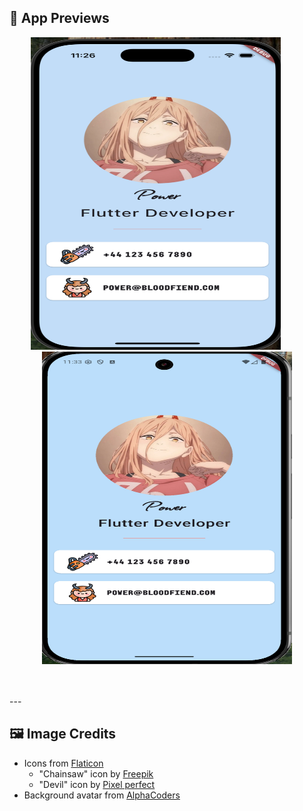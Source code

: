 ## 📱 App Previews

<p align="center">
  <img src="previews/ios.png" alt="iOS Preview" width="400" height="500""/>
   &nbsp;&nbsp;&nbsp;&nbsp;&nbsp;&nbsp;&nbsp;&nbsp;
  <img src="previews/android.png" alt="Android Preview" width="400" height="500"/>
</p>
<br><br>
---

## 🖼️ Image Credits
- Icons from [Flaticon](https://www.flaticon.com/)  
  - "Chainsaw" icon by [Freepik](https://www.flaticon.com/authors/freepik)
  - "Devil" icon by [Pixel perfect](https://www.flaticon.com/authors/pixel-perfect)
- Background avatar from [AlphaCoders](https://avatarfiles.alphacoders.com/)
